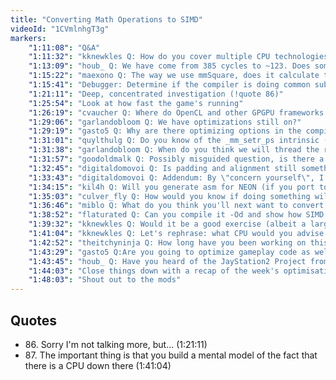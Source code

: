 ```yaml
---
title: "Converting Math Operations to SIMD"
videoId: "1CVmlnhgT3g"
markers:
    "1:11:08": "Q&A"
    "1:11:32": "kknewkles Q: How do you cover multiple CPU technologies intrinsic-wise? Preprocessor switches on dedicated intrinsics for each? Also, whom to read on ASM? I'm thinking Mike Abrash?"
    "1:13:09": "houb_ Q: We have come from 385 cycles to ~123. Does something like the 80%-20% rule apply? Do you think we will get down to 50 cycles?"
    "1:15:22": "maexono Q: The way we use mmSquare, does it calculate the argument twice?"
    "1:15:41": "Debugger: Determine if the compiler is doing common subexpression elimination for these multiplies"
    "1:21:11": "Deep, concentrated investigation (!quote 86)"
    "1:25:54": "Look at how fast the game's running"
    "1:26:19": "cvaucher Q: Where do OpenCL and other GPGPU frameworks fit into optimization? It seems like if something is SIMD-able, it could just be done wider on a GPU. Are there workloads that are better suited to the CPU and SIMD?"
    "1:29:06": "garlandobloom Q: We have optimizations still on?"
    "1:29:19": "gasto5 Q: Why are there optimizing options in the compiler if one will end up typing SIMD functions?"
    "1:31:01": "quylthulg Q: Do you know of the _mm_setr_ps intrinsic (and _pd etc) - note the r in setr? It loads the values in reverse order, i.e. in the order that is more intuitive"
    "1:31:38": "garlandobloom Q: When do you think we will thread the renderer?"
    "1:31:57": "goodoldmalk Q: Possibly misguided question, is there a way to overload operators to use SIMD instructions instead?"
    "1:32:45": "digitaldomovoi Q: Is padding and alignment still something you have to concern yourself with? I remember doing SIMD in the mid 2000s, and SIMD was essentially worthless (much of the time) if your data wasn't aligned"
    "1:33:43": "digitaldomovoi Q: Addendum: By \"concern yourself\", I mean, is it something the compiler now handles more autonomously when you \"engage\" SIMD"
    "1:34:15": "kil4h Q: Will you generate asm for NEON (if you port to arm of course)? GCC seems to be pretty bad at generating correct code with intrinsics (from my experience on Android)"
    "1:35:03": "culver_fly Q: How would you know if doing something will speed up the code? Especially when it's a fairly large change to the codebase and when time is limited, I find myself reluctant to perform such optimizations in fear of introducing bugs"
    "1:36:46": "miblo Q: What do you think you'll next want to convert to SIMD, in case I want to practise over the weekend?"
    "1:38:52": "flaturated Q: Can you compile it -Od and show how SIMD has helped there?"
    "1:39:32": "kknewkles Q: Would it be a good exercise (albeit a large one) to study a simple CPU and write some soft for it? Arduino or something ancient? I wanted to learn coding for GBA for a while"
    "1:41:04": "kknewkles Q: Let's rephrase: what CPU would you advise to study that would be simple enough yet representative enough of the general stuff you should know about when working with CPUs? (!quote 87)"
    "1:42:52": "theitchyninja Q: How long have you been working on this and when do you think you will finish?"
    "1:43:29": "gasto5 Q:Are you going to optimize gameplay code as well?"
    "1:43:45": "houb_ Q: Have you heard of the JayStation2 Project from Jaymin Kessler, working with the Raspberry Pi 2 B+?"
    "1:44:03": "Close things down with a recap of the week's optimisation work"
    "1:48:03": "Shout out to the mods"
---
```


## Quotes

* 86\. Sorry I'm not talking more, but... (1:21:11)
* 87\. The important thing is that you build a mental model of the fact that there is a CPU down there (1:41:04)
